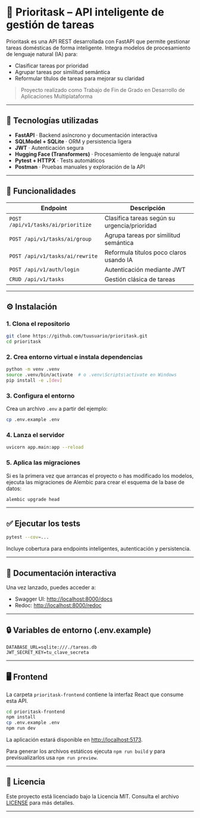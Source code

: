# 🔧 Prioritask – API inteligente de gestión de tareas

Prioritask es una API REST desarrollada con FastAPI que permite gestionar tareas domésticas de forma inteligente. Integra modelos de procesamiento de lenguaje natural (IA) para:
- Clasificar tareas por prioridad
- Agrupar tareas por similitud semántica
- Reformular títulos de tareas para mejorar su claridad

> Proyecto realizado como Trabajo de Fin de Grado en Desarrollo de Aplicaciones Multiplataforma 

---

## 🚀 Tecnologías utilizadas

- **FastAPI** · Backend asíncrono y documentación interactiva
- **SQLModel + SQLite** · ORM y persistencia ligera
- **JWT** · Autenticación segura
- **Hugging Face (Transformers)** · Procesamiento de lenguaje natural
- **Pytest + HTTPX** · Tests automáticos
- **Postman** · Pruebas manuales y exploración de la API


---

## 🧠 Funcionalidades

| Endpoint                           | Descripción                                  |
|------------------------------------|----------------------------------------------|
| `POST /api/v1/tasks/ai/prioritize` | Clasifica tareas según su urgencia/prioridad |
| `POST /api/v1/tasks/ai/group`      | Agrupa tareas por similitud semántica        |
| `POST /api/v1/tasks/ai/rewrite`    | Reformula títulos poco claros usando IA      |
| `POST /api/v1/auth/login`          | Autenticación mediante JWT                   |
| `CRUD /api/v1/tasks`               | Gestión clásica de tareas                    |

---

## ⚙️ Instalación

### 1. Clona el repositorio

```bash
git clone https://github.com/tuusuario/prioritask.git
cd prioritask
```

### 2. Crea entorno virtual e instala dependencias

```bash
python -m venv .venv
source .venv/bin/activate  # o .venv\Scripts\activate en Windows
pip install -e .[dev]
```

### 3. Configura el entorno

Crea un archivo `.env` a partir del ejemplo:

```bash
cp .env.example .env
```

### 4. Lanza el servidor

```bash
uvicorn app.main:app --reload
```

### 5. Aplica las migraciones

Si es la primera vez que arrancas el proyecto o has modificado los modelos,
ejecuta las migraciones de Alembic para crear el esquema de la base de datos:

```bash
alembic upgrade head
```

---

## ✅ Ejecutar los tests

```bash
pytest --cov=... 
```

Incluye cobertura para endpoints inteligentes, autenticación y persistencia.

---

## 🧪 Documentación interactiva

Una vez lanzado, puedes acceder a:

- Swagger UI: [http://localhost:8000/docs](http://localhost:8000/docs)
- Redoc: [http://localhost:8000/redoc](http://localhost:8000/redoc)

---

## 🔒 Variables de entorno (.env.example)

```env
DATABASE_URL=sqlite:///./tareas.db
JWT_SECRET_KEY=tu_clave_secreta

```

---

## 🖥️ Frontend

La carpeta `prioritask-frontend` contiene la interfaz React que consume esta API.

```bash
cd prioritask-frontend
npm install
cp .env.example .env
npm run dev
```
La aplicación estará disponible en [http://localhost:5173](http://localhost:5173).

Para generar los archivos estáticos ejecuta `npm run build` y para
previsualizarlos usa `npm run preview`.

---

## 📄 Licencia

Este proyecto está licenciado bajo la Licencia MIT. Consulta el archivo [LICENSE](LICENSE) para más detalles.

---